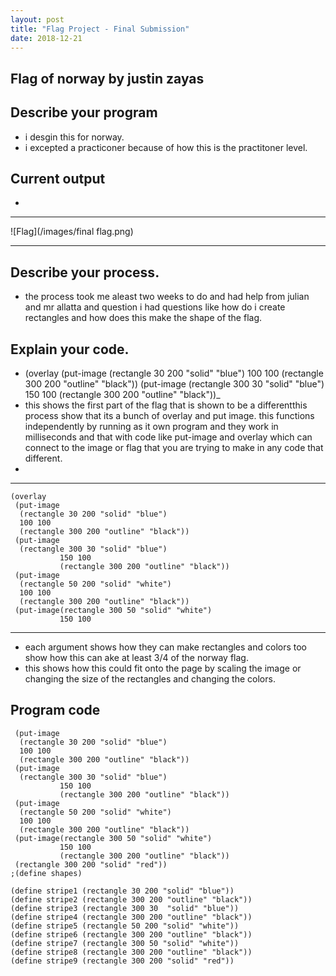 ```yaml
---
layout: post
title: "Flag Project - Final Submission"
date: 2018-12-21
---
```


## Flag of norway by justin zayas

## Describe your program

-  i desgin this for norway.
- i excepted a practiconer because of how this is the practitoner level.


## Current output

-   
* * *
![Flag](/images/final flag.png)
* * *

## Describe your process.

-   the process took me aleast two weeks to do and had help from julian and mr allatta and question i had questions like how do i create rectangles and how does this make the shape of the flag. 


## Explain your code.

-  (overlay
 (put-image
  (rectangle 30 200 "solid" "blue")
  100 100 
  (rectangle 300 200 "outline" "black"))
 (put-image
  (rectangle 300 30 "solid" "blue") 
           150 100 
           (rectangle 300 200 "outline" "black"))_
-  this shows the first part  of the flag that is shown to be a differentthis process show that its a bunch of overlay and put image. this functions independently by running as it own program and they work in milliseconds and that with code like put-image and overlay which can connect to the image or flag that you are trying to make in any code that different.
-   

* * *

```
(overlay
 (put-image
  (rectangle 30 200 "solid" "blue")
  100 100 
  (rectangle 300 200 "outline" "black"))
 (put-image
  (rectangle 300 30 "solid" "blue") 
           150 100 
           (rectangle 300 200 "outline" "black")) 
 (put-image
  (rectangle 50 200 "solid" "white") 
  100 100 
  (rectangle 300 200 "outline" "black")) 
 (put-image(rectangle 300 50 "solid" "white") 
           150 100 
```

* * *

-  each argument shows how they can make rectangles and colors too show how this can ake at least 3/4 of the norway flag.
-  this shows how this could fit onto the page by scaling the image or changing the size of the rectangles and changing the colors.
 



## Program code

```overlay
 (put-image
  (rectangle 30 200 "solid" "blue")
  100 100 
  (rectangle 300 200 "outline" "black"))
 (put-image
  (rectangle 300 30 "solid" "blue") 
           150 100 
           (rectangle 300 200 "outline" "black")) 
 (put-image
  (rectangle 50 200 "solid" "white") 
  100 100 
  (rectangle 300 200 "outline" "black")) 
 (put-image(rectangle 300 50 "solid" "white") 
           150 100 
           (rectangle 300 200 "outline" "black")) 
 (rectangle 300 200 "solid" "red"))
;(define shapes)

(define stripe1 (rectangle 30 200 "solid" "blue"))
(define stripe2 (rectangle 300 200 "outline" "black"))
(define stripe3 (rectangle 300 30  "solid" "blue"))
(define stripe4 (rectangle 300 200 "outline" "black"))
(define stripe5 (rectangle 50 200 "solid" "white"))
(define stripe6 (rectangle 300 200 "outline" "black"))
(define stripe7 (rectangle 300 50 "solid" "white"))
(define stripe8 (rectangle 300 200 "outline" "black"))
(define stripe9 (rectangle 300 200 "solid" "red"))

```
